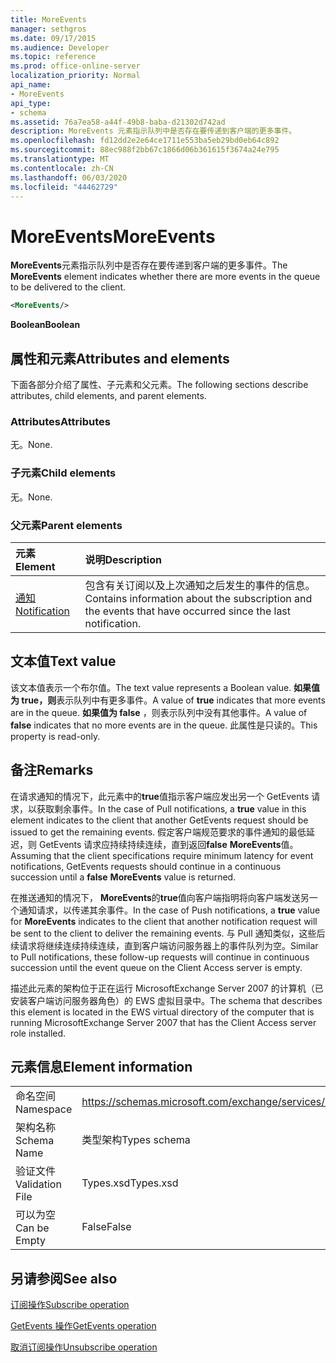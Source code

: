 ```yaml
---
title: MoreEvents
manager: sethgros
ms.date: 09/17/2015
ms.audience: Developer
ms.topic: reference
ms.prod: office-online-server
localization_priority: Normal
api_name:
- MoreEvents
api_type:
- schema
ms.assetid: 76a7ea58-a44f-49b8-baba-d21302d742ad
description: MoreEvents 元素指示队列中是否存在要传递到客户端的更多事件。
ms.openlocfilehash: fd12dd2e2e64ce1711e553ba5eb29bd0eb64c892
ms.sourcegitcommit: 88ec988f2bb67c1866d06b361615f3674a24e795
ms.translationtype: MT
ms.contentlocale: zh-CN
ms.lasthandoff: 06/03/2020
ms.locfileid: "44462729"
---
```

# <a name="moreevents"></a><span data-ttu-id="69df9-103">MoreEvents</span><span class="sxs-lookup"><span data-stu-id="69df9-103">MoreEvents</span></span>

<span data-ttu-id="69df9-104">**MoreEvents**元素指示队列中是否存在要传递到客户端的更多事件。</span><span class="sxs-lookup"><span data-stu-id="69df9-104">The **MoreEvents** element indicates whether there are more events in the queue to be delivered to the client.</span></span> 
  
```xml
<MoreEvents/>
```

 <span data-ttu-id="69df9-105">**Boolean**</span><span class="sxs-lookup"><span data-stu-id="69df9-105">**Boolean**</span></span>
## <a name="attributes-and-elements"></a><span data-ttu-id="69df9-106">属性和元素</span><span class="sxs-lookup"><span data-stu-id="69df9-106">Attributes and elements</span></span>

<span data-ttu-id="69df9-107">下面各部分介绍了属性、子元素和父元素。</span><span class="sxs-lookup"><span data-stu-id="69df9-107">The following sections describe attributes, child elements, and parent elements.</span></span>
  
### <a name="attributes"></a><span data-ttu-id="69df9-108">Attributes</span><span class="sxs-lookup"><span data-stu-id="69df9-108">Attributes</span></span>

<span data-ttu-id="69df9-109">无。</span><span class="sxs-lookup"><span data-stu-id="69df9-109">None.</span></span>
  
### <a name="child-elements"></a><span data-ttu-id="69df9-110">子元素</span><span class="sxs-lookup"><span data-stu-id="69df9-110">Child elements</span></span>

<span data-ttu-id="69df9-111">无。</span><span class="sxs-lookup"><span data-stu-id="69df9-111">None.</span></span>
  
### <a name="parent-elements"></a><span data-ttu-id="69df9-112">父元素</span><span class="sxs-lookup"><span data-stu-id="69df9-112">Parent elements</span></span>

|<span data-ttu-id="69df9-113">**元素**</span><span class="sxs-lookup"><span data-stu-id="69df9-113">**Element**</span></span>|<span data-ttu-id="69df9-114">**说明**</span><span class="sxs-lookup"><span data-stu-id="69df9-114">**Description**</span></span>|
|:-----|:-----|
|[<span data-ttu-id="69df9-115">通知</span><span class="sxs-lookup"><span data-stu-id="69df9-115">Notification</span></span>](notification-ex15websvcsotherref.md) <br/> |<span data-ttu-id="69df9-116">包含有关订阅以及上次通知之后发生的事件的信息。</span><span class="sxs-lookup"><span data-stu-id="69df9-116">Contains information about the subscription and the events that have occurred since the last notification.</span></span>  <br/> |
   
## <a name="text-value"></a><span data-ttu-id="69df9-117">文本值</span><span class="sxs-lookup"><span data-stu-id="69df9-117">Text value</span></span>

<span data-ttu-id="69df9-118">该文本值表示一个布尔值。</span><span class="sxs-lookup"><span data-stu-id="69df9-118">The text value represents a Boolean value.</span></span> <span data-ttu-id="69df9-119">**如果值为 true，则**表示队列中有更多事件。</span><span class="sxs-lookup"><span data-stu-id="69df9-119">A value of **true** indicates that more events are in the queue.</span></span> <span data-ttu-id="69df9-120">**如果值为 false** ，则表示队列中没有其他事件。</span><span class="sxs-lookup"><span data-stu-id="69df9-120">A value of **false** indicates that no more events are in the queue.</span></span> <span data-ttu-id="69df9-121">此属性是只读的。</span><span class="sxs-lookup"><span data-stu-id="69df9-121">This property is read-only.</span></span> 
  
## <a name="remarks"></a><span data-ttu-id="69df9-122">备注</span><span class="sxs-lookup"><span data-stu-id="69df9-122">Remarks</span></span>

<span data-ttu-id="69df9-123">在请求通知的情况下，此元素中的**true**值指示客户端应发出另一个 GetEvents 请求，以获取剩余事件。</span><span class="sxs-lookup"><span data-stu-id="69df9-123">In the case of Pull notifications, a **true** value in this element indicates to the client that another GetEvents request should be issued to get the remaining events.</span></span> <span data-ttu-id="69df9-124">假定客户端规范要求的事件通知的最低延迟，则 GetEvents 请求应持续持续连续，直到返回**false** **MoreEvents**值。</span><span class="sxs-lookup"><span data-stu-id="69df9-124">Assuming that the client specifications require minimum latency for event notifications, GetEvents requests should continue in a continuous succession until a **false** **MoreEvents** value is returned.</span></span> 
  
<span data-ttu-id="69df9-125">在推送通知的情况下， **MoreEvents**的**true**值向客户端指明将向客户端发送另一个通知请求，以传递其余事件。</span><span class="sxs-lookup"><span data-stu-id="69df9-125">In the case of Push notifications, a **true** value for **MoreEvents** indicates to the client that another notification request will be sent to the client to deliver the remaining events.</span></span> <span data-ttu-id="69df9-126">与 Pull 通知类似，这些后续请求将继续连续持续连续，直到客户端访问服务器上的事件队列为空。</span><span class="sxs-lookup"><span data-stu-id="69df9-126">Similar to Pull notifications, these follow-up requests will continue in continuous succession until the event queue on the Client Access server is empty.</span></span> 
  
<span data-ttu-id="69df9-127">描述此元素的架构位于正在运行 MicrosoftExchange Server 2007 的计算机（已安装客户端访问服务器角色）的 EWS 虚拟目录中。</span><span class="sxs-lookup"><span data-stu-id="69df9-127">The schema that describes this element is located in the EWS virtual directory of the computer that is running MicrosoftExchange Server 2007 that has the Client Access server role installed.</span></span>
  
## <a name="element-information"></a><span data-ttu-id="69df9-128">元素信息</span><span class="sxs-lookup"><span data-stu-id="69df9-128">Element information</span></span>

|||
|:-----|:-----|
|<span data-ttu-id="69df9-129">命名空间</span><span class="sxs-lookup"><span data-stu-id="69df9-129">Namespace</span></span>  <br/> |https://schemas.microsoft.com/exchange/services/2006/types  <br/> |
|<span data-ttu-id="69df9-130">架构名称</span><span class="sxs-lookup"><span data-stu-id="69df9-130">Schema Name</span></span>  <br/> |<span data-ttu-id="69df9-131">类型架构</span><span class="sxs-lookup"><span data-stu-id="69df9-131">Types schema</span></span>  <br/> |
|<span data-ttu-id="69df9-132">验证文件</span><span class="sxs-lookup"><span data-stu-id="69df9-132">Validation File</span></span>  <br/> |<span data-ttu-id="69df9-133">Types.xsd</span><span class="sxs-lookup"><span data-stu-id="69df9-133">Types.xsd</span></span>  <br/> |
|<span data-ttu-id="69df9-134">可以为空</span><span class="sxs-lookup"><span data-stu-id="69df9-134">Can be Empty</span></span>  <br/> |<span data-ttu-id="69df9-135">False</span><span class="sxs-lookup"><span data-stu-id="69df9-135">False</span></span>  <br/> |
   
## <a name="see-also"></a><span data-ttu-id="69df9-136">另请参阅</span><span class="sxs-lookup"><span data-stu-id="69df9-136">See also</span></span>



[<span data-ttu-id="69df9-137">订阅操作</span><span class="sxs-lookup"><span data-stu-id="69df9-137">Subscribe operation</span></span>](subscribe-operation.md)
  
[<span data-ttu-id="69df9-138">GetEvents 操作</span><span class="sxs-lookup"><span data-stu-id="69df9-138">GetEvents operation</span></span>](getevents-operation.md)
  
[<span data-ttu-id="69df9-139">取消订阅操作</span><span class="sxs-lookup"><span data-stu-id="69df9-139">Unsubscribe operation</span></span>](unsubscribe-operation.md)

